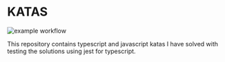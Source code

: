 # KATAS
![example workflow](https://github.com/maghfoor-a/typescript-katas/actions/workflows/ci.yaml/badge.svg)

This repository contains typescript and javascript katas I have solved with testing the solutions using jest for typescript.

